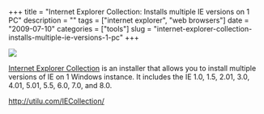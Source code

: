 +++
title = "Internet Explorer Collection: Installs multiple IE versions on 1 PC"
description = ""
tags = ["internet explorer", "web browsers"]
date = "2009-07-10"
categories = ["tools"]
slug = "internet-explorer-collection-installs-multiple-ie-versions-1-pc"
+++


<div class="tool-screenshot mb1"><a href="http://utilu.com/IECollection/"><img id="bluga-thumbnail-2725" class="bluga-thumbnail custom" src="//media.konigi.com/bluga/
wt522ff1b193dcd_custom.jpg"/></a></div><p><a href="http://utilu.com/IECollection/">Internet Explorer Collection</a> is an installer that allows you to install multiple versions of IE on 1 Windows instance. It includes the IE 1.0, 1.5, 2.01, 3.0, 4.01, 5.01, 5.5, 6.0, 7.0, and 8.0.</p>
  
<p><a href="http://utilu.com/IECollection/">http://utilu.com/IECollection/</a></p>
      

